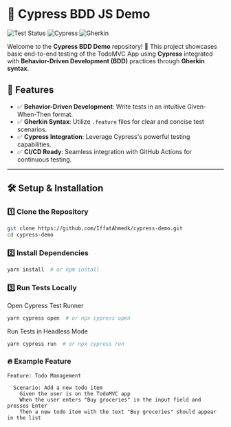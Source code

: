 # 🚀 Cypress BDD JS Demo

![Test Status](https://github.com/IffatAhmedk/cypress-demo/actions/workflows/e2e.yml/badge.svg)
![Cypress](https://img.shields.io/badge/Tested%20With-Cypress-4E4E4E?style=flat&logo=cypress&logoColor=white)
![Gherkin](https://img.shields.io/badge/BDD-Gherkin-8dc63f?style=flat&logo=gherkin&logoColor=white)

Welcome to the **Cypress BDD Demo** repository! 🎯 This project showcases basic end-to-end testing of the TodoMVC App using **Cypress** integrated with **Behavior-Driven Development (BDD)** practices through **Gherkin syntax**.

## 📌 Features

- ✅ **Behavior-Driven Development**: Write tests in an intuitive Given-When-Then format.
- ✅ **Gherkin Syntax**: Utilize `.feature` files for clear and concise test scenarios.
- ✅ **Cypress Integration**: Leverage Cypress's powerful testing capabilities.
- ✅ **CI/CD Ready**: Seamless integration with GitHub Actions for continuous testing.

---

## 🛠️ Setup & Installation

### 1️⃣ Clone the Repository

```bash
git clone https://github.com/IffatAhmedk/cypress-demo.git
cd cypress-demo
```

### 2️⃣ Install Dependencies
```bash
yarn install  # or npm install
```

### 3️⃣ Run Tests Locally
Open Cypress Test Runner
```bash
yarn cypress open  # or npx cypress open
```

Run Tests in Headless Mode
```bash
yarn cypress run  # or npx cypress run

```

### 🔥 Example Feature

```
Feature: Todo Management

  Scenario: Add a new todo item
    Given the user is on the TodoMVC app
    When the user enters "Buy groceries" in the input field and presses Enter
    Then a new todo item with the text "Buy groceries" should appear in the list
```
